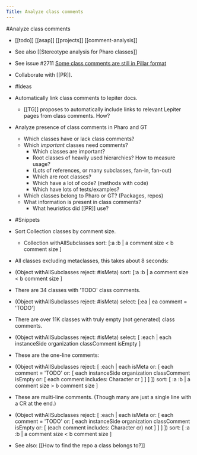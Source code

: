 ---Title: Analyze class comments---#Analyze class comments- [[todo]]  [[asap]] [[projects]] [[comment-analysis]]- See also [[Stereotype analysis for Pharo classes]]- See issue #2711 [Some class comments are still in Pillar format](https://github.com/feenkcom/gtoolkit/issues/2711)- Collaborate with [[PR]].- #Ideas- Automatically link class comments to lepiter docs.    - [[TG]] proposes to automatically include links to relevant Lepiter pages from class comments. How?- Analyze presence of class comments in Pharo and GT    - Which classes have or lack class comments?    - Which *important* classes need comments?        - Which classes are important?        - Root classes of heavily used hierarchies? How to measure usage?        - (Lots of references, or many subclasses, fan-in, fan-out)        - Which are root classes?        - Which have a lot of code?  (methods with code)        - Which have lots of tests/examples?    - Which classes belong to Pharo or GT? (Packages, repos)    - What information is present in class comments?        - What heuristics did [[PR]] use?- #Snippets- Sort Collection classes by comment size.    - Collection withAllSubclasses sort: [:a :b | a comment size < b comment size ]- All classes excluding metaclasses, this takes about 8 seconds:- (Object withAllSubclasses reject: #isMeta) sort: [:a :b | a comment size < b comment size ]- There are 34 classes with 'TODO' class comments.- (Object withAllSubclasses reject: #isMeta) select: [:ea | ea comment = 'TODO']- There are over 11K classes with truly empty (not generated) class comments.- (Object withAllSubclasses reject: #isMeta) select: [ :each | 	each instanceSide organization classComment isEmpty ]- These are the one-line comments:- (Object withAllSubclasses reject: [ :each | 	 each isMeta or: [ 		 each comment = 'TODO' or: [ 			 each instanceSide organization classComment isEmpty or: [ 				 each comment includes: Character cr ] ] ] ]) sort: [ :a :b | 	a comment size > b comment size ]- These are multi-line comments. (Though many are just a single line with a CR at the end.)- (Object withAllSubclasses reject: [ :each | 	 each isMeta or: [ 		 each comment = 'TODO' or: [ 			 each instanceSide organization classComment isEmpty or: [ 				 (each comment includes: Character cr) not ] ] ] ]) sort: [ :a :b | 	a comment size < b comment size ]- See also: [[How to find the repo a class belongs to?]]